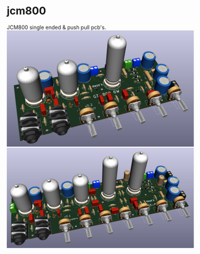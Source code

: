 # jcm800
JCM800 single ended & push pull pcb's.
![Alt text](https://github.com/DarioIriberri/jcm800/blob/master/demo.PNG?raw=true "GT-800 Single Ended")
![Alt text](https://github.com/DarioIriberri/jcm800/blob/master/demo-pp.PNG?raw=true "GT-800 Push Pull")
